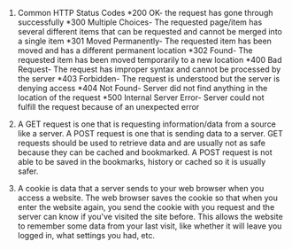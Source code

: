 1. Common HTTP Status Codes
    *200 OK- the request has gone through successfully 
    *300 Multiple Choices- The requested page/item has several different items that can be requested and cannot be merged into a single item
    *301 Moved Permanently- The requested item has been moved and has a different permanent location
    *302 Found- The requested item has been moved temporarily to a new location
    *400 Bad Request- The request has improper syntax and cannot be processed by the server
    *403 Forbidden- The request is understood but the server is denying access
    *404 Not Found- Server did not find anything in the location of the request 
    *500 Internal Server Error- Server could not fulfill the request because of an unexpected error

2. A GET request is one that is requesting information/data from a source like a server. A POST request is one that is sending data to a server. GET requests should be used to retrieve data and are usually not as safe because they can be cached and bookmarked. A POST request is not able to be saved in the bookmarks, history or cached so it is usually safer. 

3. A cookie is data that a server sends to your web browser when you access a website. The web browser saves the cookie so that when you enter the website again, you send the cookie with you request and the server can know if you've visited the site before. This allows the website to remember some data from your last visit, like whether it will leave you logged in, what settings you had, etc. 

